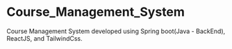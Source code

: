 # Course_Management_System
Course Management System developed using Spring boot(Java - BackEnd), ReactJS, and TailwindCss.
